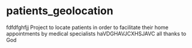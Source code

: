 # patients_geolocation
fdfdfghfjj
Project to locate patients in order to facilitate their home appointments by medical specialists
haVDGHAVJCXHSJAVC
all thanks to God
